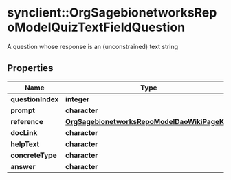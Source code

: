 # synclient::OrgSagebionetworksRepoModelQuizTextFieldQuestion

A question whose response is an (unconstrained) text string

## Properties
Name | Type | Description | Notes
------------ | ------------- | ------------- | -------------
**questionIndex** | **integer** |  | [optional] 
**prompt** | **character** |  | [optional] 
**reference** | [**OrgSagebionetworksRepoModelDaoWikiPageKey**](org.sagebionetworks.repo.model.dao.WikiPageKey.md) |  | [optional] 
**docLink** | **character** |  | [optional] 
**helpText** | **character** |  | [optional] 
**concreteType** | **character** |  | [optional] 
**answer** | **character** |  | [optional] 


